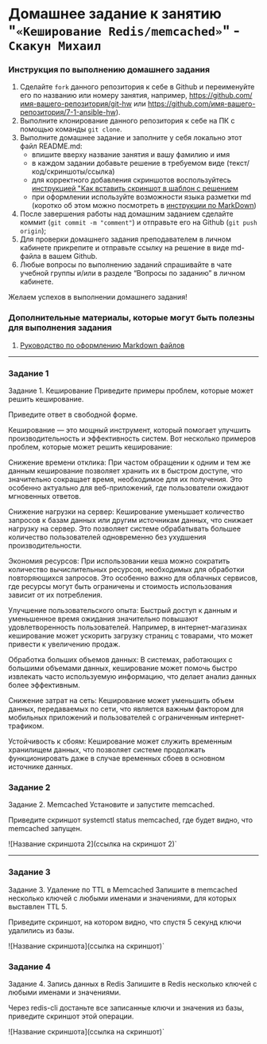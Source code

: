 # Домашнее задание к занятию "`«Кеширование Redis/memcached»`" - `Скакун Михаил`


### Инструкция по выполнению домашнего задания

   1. Сделайте `fork` данного репозитория к себе в Github и переименуйте его по названию или номеру занятия, например, https://github.com/имя-вашего-репозитория/git-hw или  https://github.com/имя-вашего-репозитория/7-1-ansible-hw).
   2. Выполните клонирование данного репозитория к себе на ПК с помощью команды `git clone`.
   3. Выполните домашнее задание и заполните у себя локально этот файл README.md:
      - впишите вверху название занятия и вашу фамилию и имя
      - в каждом задании добавьте решение в требуемом виде (текст/код/скриншоты/ссылка)
      - для корректного добавления скриншотов воспользуйтесь [инструкцией "Как вставить скриншот в шаблон с решением](https://github.com/netology-code/sys-pattern-homework/blob/main/screen-instruction.md)
      - при оформлении используйте возможности языка разметки md (коротко об этом можно посмотреть в [инструкции  по MarkDown](https://github.com/netology-code/sys-pattern-homework/blob/main/md-instruction.md))
   4. После завершения работы над домашним заданием сделайте коммит (`git commit -m "comment"`) и отправьте его на Github (`git push origin`);
   5. Для проверки домашнего задания преподавателем в личном кабинете прикрепите и отправьте ссылку на решение в виде md-файла в вашем Github.
   6. Любые вопросы по выполнению заданий спрашивайте в чате учебной группы и/или в разделе “Вопросы по заданию” в личном кабинете.
   
Желаем успехов в выполнении домашнего задания!
   
### Дополнительные материалы, которые могут быть полезны для выполнения задания

1. [Руководство по оформлению Markdown файлов](https://gist.github.com/Jekins/2bf2d0638163f1294637#Code)

---

### Задание 1

Задание 1. Кеширование
Приведите примеры проблем, которые может решить кеширование.

Приведите ответ в свободной форме.


Кеширование — это мощный инструмент, который помогает улучшить производительность и эффективность систем. Вот несколько примеров проблем, которые может решить кеширование:

Снижение времени отклика: При частом обращении к одним и тем же данным кеширование позволяет хранить их в быстром доступе, что значительно сокращает время, необходимое для их получения. Это особенно актуально для веб-приложений, где пользователи ожидают мгновенных ответов.

Снижение нагрузки на сервер: Кеширование уменьшает количество запросов к базам данных или другим источникам данных, что снижает нагрузку на сервер. Это позволяет системе обрабатывать большее количество пользователей одновременно без ухудшения производительности.

Экономия ресурсов: При использовании кеша можно сократить количество вычислительных ресурсов, необходимых для обработки повторяющихся запросов. Это особенно важно для облачных сервисов, где ресурсы могут быть ограничены и стоимость использования зависит от их потребления.

Улучшение пользовательского опыта: Быстрый доступ к данным и уменьшенное время ожидания значительно повышают удовлетворенность пользователей. Например, в интернет-магазинах кеширование может ускорить загрузку страниц с товарами, что может привести к увеличению продаж.

Обработка больших объемов данных: В системах, работающих с большими объемами данных, кеширование может помочь быстро извлекать часто используемую информацию, что делает анализ данных более эффективным.

Снижение затрат на сеть: Кеширование может уменьшить объем данных, передаваемых по сети, что является важным фактором для мобильных приложений и пользователей с ограниченным интернет-трафиком.

Устойчивость к сбоям: Кеширование может служить временным хранилищем данных, что позволяет системе продолжать функционировать даже в случае временных сбоев в основном источнике данных.




### Задание 2

Задание 2. Memcached
Установите и запустите memcached.

Приведите скриншот systemctl status memcached, где будет видно, что memcached запущен.


![Название скриншота 2](ссылка на скриншот 2)`


---

### Задание 3

Задание 3. Удаление по TTL в Memcached
Запишите в memcached несколько ключей с любыми именами и значениями, для которых выставлен TTL 5.

Приведите скриншот, на котором видно, что спустя 5 секунд ключи удалились из базы.


![Название скриншота](ссылка на скриншот)`

### Задание 4

Задание 4. Запись данных в Redis
Запишите в Redis несколько ключей с любыми именами и значениями.

Через redis-cli достаньте все записанные ключи и значения из базы, приведите скриншот этой операции.


![Название скриншота](ссылка на скриншот)`
